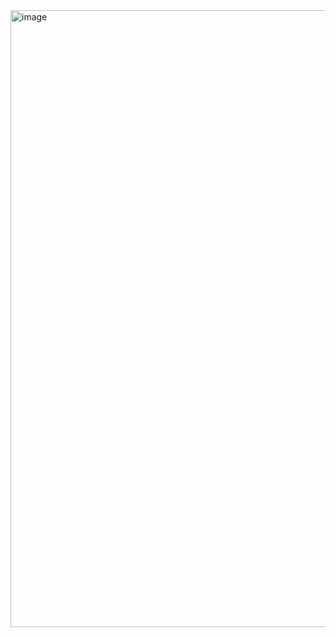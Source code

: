 <img width="987" alt="image" src="https://user-images.githubusercontent.com/52594760/120289197-0072c200-c2fc-11eb-85ae-71711383f0a3.png">

